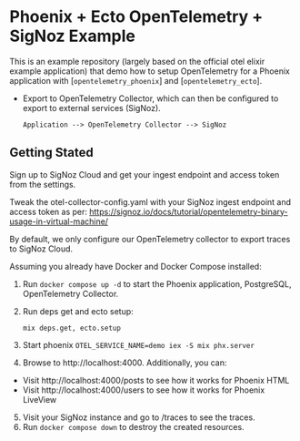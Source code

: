 # Phoenix + Ecto OpenTelemetry + SigNoz Example

This is an example repository (largely based on the official otel elixir example application) that demo how to setup OpenTelemetry for a Phoenix application
with [`opentelemetry_phoenix`] and [`opentelemetry_ecto`].

- Export to OpenTelemetry Collector, which can then be configured to export to
  external services (SigNoz).

  ```
  Application --> OpenTelemetry Collector --> SigNoz
  ```

## Getting Stated

Sign up to SigNoz Cloud and get your ingest endpoint and access token from the settings.

Tweak the otel-collector-config.yaml with your SigNoz ingest endpoint and access token as per: https://signoz.io/docs/tutorial/opentelemetry-binary-usage-in-virtual-machine/

By default, we only configure our OpenTelemetry collector to export traces to SigNoz Cloud.

Assuming you already have Docker and Docker Compose installed:

1. Run `docker compose up -d` to start the Phoenix application, PostgreSQL,
   OpenTelemetry Collector.
2. Run deps get and ecto setup:
   ```
   mix deps.get, ecto.setup
   ```
3. Start phoenix `OTEL_SERVICE_NAME=demo iex -S mix phx.server`

4. Browse to http://localhost:4000. Additionally, you can:

- Visit http://localhost:4000/posts to see how it works for Phoenix HTML
- Visit http://localhost:4000/users to see how it works for Phoenix LiveView

5. Visit your SigNoz instance and go to /traces to see the traces.
6. Run `docker compose down` to destroy the created resources.
